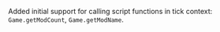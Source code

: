 Added initial support for calling script functions in tick context: `Game.getModCount`, `Game.getModName`.
